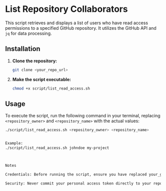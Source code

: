 
# List Repository Collaborators

This script retrieves and displays a list of users who have read access permissions to a specified GitHub repository. It utilizes the GitHub API and `jq` for data processing. 

## Installation

1.  **Clone the repository:**

    ```bash
    git clone <your_repo_url>
    ```

2.  **Make the script executable:**

    ```bash
    chmod +x script/list_read_access.sh
    ```

## Usage

To execute the script, run the following command in your terminal, replacing `<repository_owner>` and `<repository_name>` with the actual values:

```bash
./script/list_read_access.sh <repository_owner> <repository_name>


Example:
./script/list_read_access.sh johndoe my-project



Notes

Credentials: Before running the script, ensure you have replaced your_github_username and your_personal_access_token with your actual GitHub credentials in the script file.

Security: Never commit your personal access token directly to your repository. Store it securely and only expose it when necessary.
